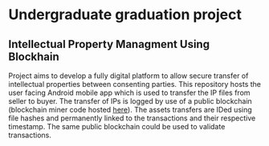 Undergraduate graduation project
=========

## Intellectual Property Managment Using Blockhain

Project aims to develop a fully digital platform to allow secure transfer of intellectual properties between consenting parties. This repository hosts the user facing Android mobile app which is used to transfer the IP files from seller to buyer. The transfer of IPs is logged by use of a public blockchain (blockchain miner code hosted [here](https://github.com/kiranajay07/bsminer-ide)). The assets transfers are IDed using file hashes and permanently linked to the transactions and their respective timestamp. The same public blockchain could be used to validate transactions.
